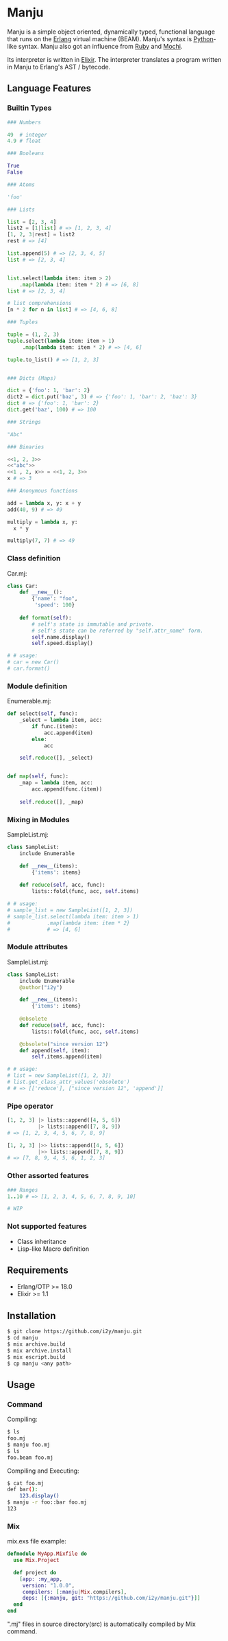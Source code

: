 # Manju
Manju is a simple object oriented, dynamically typed, functional language that runs on the [Erlang](http://www.erlang.org) virtual machine (BEAM).
Manju's syntax is [Python](https://www.python.org)-like syntax.
Manju also got an influence from [Ruby](https://www.ruby-lang.org) and [Mochi](https://github.com/i2y/mochi).

Its interpreter is written in [Elixir](http://elixir-lang.org). The interpreter translates a program written in Manju to Erlang's AST / bytecode.

## Language Features
### Builtin Types
```python
### Numbers

49  # integer
4.9 # float

### Booleans

True
False

### Atoms

'foo'

### Lists

list = [2, 3, 4]
list2 = [1|list] # => [1, 2, 3, 4]
[1, 2, 3|rest] = list2
rest # => [4]

list.append(5) # => [2, 3, 4, 5]
list # => [2, 3, 4]


list.select(lambda item: item > 2)
    .map(lambda item: item * 2) # => [6, 8]
list # => [2, 3, 4]

# list comprehensions
[n * 2 for n in list] # => [4, 6, 8]

### Tuples

tuple = (1, 2, 3)
tuple.select(lambda item: item > 1)
     .map(lambda item: item * 2) # => [4, 6]

tuple.to_list() # => [1, 2, 3]


### Dicts (Maps)

dict = {'foo': 1, 'bar': 2}
dict2 = dict.put('baz', 3) # => {'foo': 1, 'bar': 2, 'baz': 3}
dict # => {'foo': 1, 'bar': 2}
dict.get('baz', 100) # => 100

### Strings

"Abc"

### Binaries

<<1, 2, 3>>
<<"abc">>
<<1 , 2, x>> = <<1, 2, 3>>
x # => 3

### Anonymous functions

add = lambda x, y: x + y
add(40, 9) # => 49

multiply = lambda x, y:
  x * y

multiply(7, 7) # => 49
```

### Class definition
Car.mj:
```python
class Car:
    def __new__():
        {'name': "foo",
         'speed': 100}
    
    def format(self):
        # self's state is immutable and private.
        # self's state can be referred by "self.attr_name" form.
        self.name.display()
        self.speed.display()

# # usage:
# car = new Car()
# car.format()
```

### Module definition
Enumerable.mj:
```python
def select(self, func):
    _select = lambda item, acc:
        if func.(item):
            acc.append(item)
        else:
            acc

    self.reduce([], _select)


def map(self, func):
    _map = lambda item, acc:
        acc.append(func.(item))
    
    self.reduce([], _map)
```

### Mixing in Modules
SampleList.mj:
```python
class SampleList:
    include Enumerable

    def __new__(items):
        {'items': items}
    
    def reduce(self, acc, func):
        lists::foldl(func, acc, self.items)

# # usage:
# sample_list = new SampleList([1, 2, 3])
# sample_list.select(lambda item: item > 1)
#            .map(lambda item: item * 2}
#            # => [4, 6]
```

### Module attributes
SampleList.mj:
```python
class SampleList:
    include Enumerable
    @author("i2y")

    def __new__(items):
        {'items': items}
    
    @obsolete
    def reduce(self, acc, func):
        lists::foldl(func, acc, self.items)

    @obsolete("since version 12")
    def append(self, item):
        self.items.append(item)

# # usage:
# list = new SampleList([1, 2, 3])
# list.get_class_attr_values('obsolete') 
# # => [['reduce'], ["since version 12", 'append']]
```

### Pipe operator
```python
[1, 2, 3] |> lists::append([4, 5, 6])
          |> lists::append([7, 8, 9])
# => [1, 2, 3, 4, 5, 6, 7, 8, 9]

[1, 2, 3] |>> lists::append([4, 5, 6])
          |>> lists::append([7, 8, 9])
# => [7, 8, 9, 4, 5, 6, 1, 2, 3]
```

### Other assorted features
```ruby
### Ranges
1..10 # => [1, 2, 3, 4, 5, 6, 7, 8, 9, 10]

# WIP
```


### Not supported features
- Class inheritance
- Lisp-like Macro definition

## Requirements
- Erlang/OTP >= 18.0
- Elixir >= 1.1

## Installation
```sh
$ git clone https://github.com/i2y/manju.git
$ cd manju
$ mix archive.build
$ mix archive.install
$ mix escript.build
$ cp manju <any path>
```

## Usage
### Command
Compiling:
```sh
$ ls
foo.mj
$ manju foo.mj
$ ls
foo.beam foo.mj
```

Compiling and Executing:
```sh
$ cat foo.mj
def bar():
    123.display()
$ manju -r foo::bar foo.mj
123
```

### Mix
mix.exs file example:
```elixir
defmodule MyApp.Mixfile do
  use Mix.Project

  def project do
    [app: :my_app,
     version: "1.0.0",
     compilers: [:manju|Mix.compilers],
     deps: [{:manju, git: "https://github.com/i2y/manju.git"}]]
  end
end
```
".mj" files in source directory(src) is automatically compiled by Mix command.
